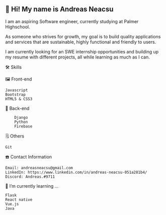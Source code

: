 ## 👋 Hi! My name is Andreas Neacsu ##

I am an aspiring Software engineer, currently studying at Palmer Highschool.

As someone who strives for growth, my goal is to build quality applications and services that are sustainable, highly functional and friendly to users.

I am currently looking for an SWE internship opportunities and building up my resume with different projects, all while learning as much as I can.


🛠 Skills  

  🖼 Front-end

    Javascript
    Bootstrap
    HTML5 & CSS3

  🧰 Back-end
```
    Django
    Python
    Firebase
```
  🗒 Others

    Git
    
    

☎️ Contact Information

    Email: andreasneacsu@gmail.com
    LinkedIn: https://www.linkedin.com/in/andreas-neacsu-051a281b4/
    Discord: Andreas.#9711

📕 I’m currently learning ...
   ```
   Flask
   React native
   Vue.js
   Java
   ```
